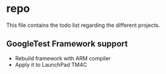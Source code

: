 
# repo #

This file contains the todo list regarding the different projects.

## GoogleTest Framework support ##

* Rebuild framework with ARM compiler
* Apply it to LaunchPad TM4C
